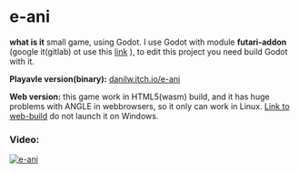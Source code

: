 # e-ani

**what is it** small game, using Godot. I use Godot with module **futari-addon** (google it(gitlab) ot use this [link](https://gitlab.com/polymorphcool/futari-addon) ), to edit this project you need build Godot with it.

**Playavle version(binary):** [danilw.itch.io/e-ani](https://danilw.itch.io/e-ani)

**Web version:** this game work in HTML5(wasm) build, and it has huge problems with ANGLE in webbrowsers, so it only can work in Linux. [Link to web-build](https://danilw.itch.io/e-ani-webgl?password=doit) do not launch it on  Windows.

### Video:

[![e-ani]()](https://youtu.be/0jKyTBFrpjU)
